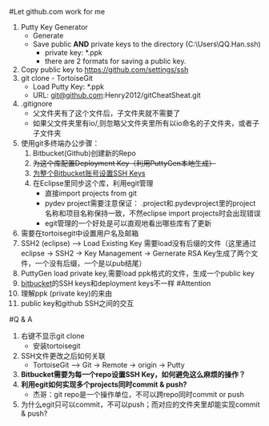 #Let github.com work for me 
1. Putty Key Generator
	* Generate
	* Save public **AND** private keys to the directory (C:\Users\QQ.Han\.ssh)
		* private key: *.ppk
		* there are 2 formats for saving a public key.  
2. Copy public key to https://github.com/settings/ssh
3. git clone - TortoiseGit
	* Load Putty Key: *.ppk
	* URL: git@github.com:Henry2012/gitCheatSheat.git
4. .gitignore
	* 父文件夹有了这个文件后，子文件夹就不需要了
	* 如果父文件夹里有io/,则忽略父文件夹里所有以io命名的子文件夹，或者子子文件夹
5. 使用git多终端办公步骤：
	1. Bitbucket(Github)创建新的Repo
	2. ~~为这个库配置Deployment Key（利用PuttyGen本地生成）~~
	3. [为整个Bitbucket账号设置SSH Keys](https://bitbucket.org/account/user/QiqunH/ssh-keys/)
	3. 在Eclipse里同步这个库，利用egit管理
		* 直接import projects from git
		* pydev project需要注意保证： .project和.pydevproject里的project名称和项目名称保持一致，不然eclipse import projects时会出现错误  
		* egit管理的一个好处是可以直观地看出哪些库有了更新
4. 需要在tortoisegit中设置用户名及邮箱
5. SSH2 (eclipse) --> Load Existing Key 需要load没有后缀的文件（这里通过eclipse -> SSH2 -> Key Management -> Gernerate RSA Key生成了两个文件，一个没有后缀，一个是以pub结尾）
6. PuttyGen load private key,需要load ppk格式的文件，生成一个public key
7. [bitbucket](https://bitbucket.org/account/user/QiqunH/ssh-keys/ "bitbucket")的SSH keys和deployment keys不一样
#Attention
1. 理解ppk (private key)的来由
2. public key和github SSH之间的交互

#Q & A
1. 右键不显示git clone
	* 安装tortoisegit
2. SSH文件更改之后如何关联
	* TortoiseGit --> Git -> Remote -> origin -> Putty
3. **Bitbucket需要为每一个repo设置SSH Key，如何避免这么麻烦的操作？**
4. **利用egit如何实现多个projects同时commit & push?**
	* 杰哥：git repo是一个操作单位，不可以跨repo同时commit or push 	
5. 为什么egit只可以commit，不可以push；而对应的文件夹里却能实现commit & push?

